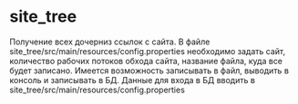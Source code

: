 # site_tree
Получение всех дочерниз ссылок с сайта.
В файле site_tree/src/main/resources/config.properties необходимо задать сайт, количество рабочих потоков обхода сайта,
название файла, куда все будет записано.
Имеется возможность записывать в файл, выводить в консоль и записывать в БД. 
Данные для входа в БД вводить в site_tree/src/main/resources/config.properties 
